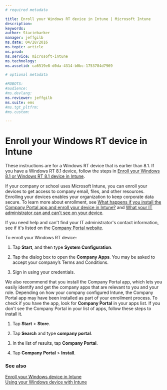 ```yaml
---
# required metadata

title: Enroll your Windows RT device in Intune | Microsoft Intune
description:
keywords:
author: Staciebarker
manager: jeffgilb
ms.date: 04/28/2016
ms.topic: article
ms.prod:
ms.service: microsoft-intune
ms.technology:
ms.assetid: ca6519e8-d0da-4314-b0bc-1753784d7969

# optional metadata

#ROBOTS:
#audience:
#ms.devlang:
ms.reviewer: jeffgilb
ms.suite: ems
#ms.tgt_pltfrm:
#ms.custom:

---
```



# Enroll your Windows RT device in Intune

These instructions are for a Windows RT device that is earlier than 8.1. If you have a Windows RT 8.1 device, follow the steps in [Enroll your Windows 8.1 or Windows RT 8.1 device in Intune](enroll-your-w81-or-rt81-windows.md).

If your company or school uses Microsoft Intune, you can enroll your devices to get access to company email, files, and other resources. Enrolling your devices enables your organization to keep corporate data secure. To learn more about enrollment, see [What happens if you install the Company Portal app and enroll your device in Intune?](what-happens-if-you-install-the-company-portal-app-and-enroll-your-device-in-intune-windows.md) and [What your IT administrator can and can't see on your device](what-can-your-it-administrator-see-when-you-enroll-your-device-in-intune-windows.md).

If you need help and can't find your IT administrator's contact information, see if it's listed on the [Company Portal website](http://portal.manage.microsoft.com).

To enroll your Windows RT device:

1.  Tap **Start**, and then type **System Configuration**.

2.  Tap the dialog box to open the **Company Apps**. You may be asked to accept your company’s Terms and Conditions.

3.  Sign in using your credentials.

We also recommend that you install the Company Portal app, which lets you easily identify and get the company apps that are relevant to you and your role. Depending on how your company  configured Intune, the Company Portal app may have been installed as part of your enrollment process. To check if you have the app, look for **Company Portal** in your apps list. If you don't see the Company Portal in your list of apps, follow these steps to install it.

1.  Tap **Start** &gt; **Store**.

2.  Tap **Search** and type **company portal**.

3.  In the list of results, tap **Company Portal**.

4.  Tap **Company Portal** &gt; **Install**.

### See also
[Enroll your Windows device in Intune](enroll-your-device-in-intune-windows.md)</br>
[Using your Windows device with Intune](using-your-windows-device-with-intune.md)

